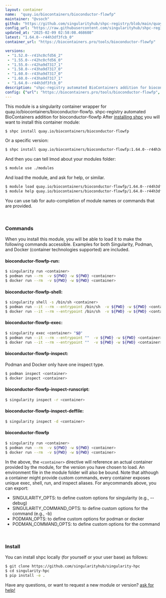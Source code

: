 ```yaml
---
layout: container
name:  "quay.io/biocontainers/bioconductor-flowfp"
maintainer: "@vsoch"
github: "https://github.com/singularityhub/shpc-registry/blob/main/quay.io/biocontainers/bioconductor-flowfp/container.yaml"
config_url: "https://raw.githubusercontent.com/singularityhub/shpc-registry/main/quay.io/biocontainers/bioconductor-flowfp/container.yaml"
updated_at: "2025-02-09 02:58:08.468608"
latest: "1.64.0--r44h3df3fcb_0"
container_url: "https://biocontainers.pro/tools/bioconductor-flowfp"

versions:
 - "1.52.0--r41hc0cfd56_2"
 - "1.55.0--r42hc0cfd56_0"
 - "1.55.0--r42ha9d7317_1"
 - "1.58.0--r43ha9d7317_0"
 - "1.60.0--r43ha9d7317_0"
 - "1.60.0--r43ha9d7317_1"
 - "1.64.0--r44h3df3fcb_0"
description: "shpc-registry automated BioContainers addition for bioconductor-flowfp"
config: {"url": "https://biocontainers.pro/tools/bioconductor-flowfp", "maintainer": "@vsoch", "description": "shpc-registry automated BioContainers addition for bioconductor-flowfp", "latest": {"1.64.0--r44h3df3fcb_0": "sha256:4e42d78df1cd96de2467e693d7f80f5bf72bd85bea17eaaeeaa3f44c3d0cd698"}, "tags": {"1.52.0--r41hc0cfd56_2": "sha256:ce96a5de066a42427c38cee6c22769f742c143c5eed6ae7dcfe7fa91cd914e39", "1.55.0--r42hc0cfd56_0": "sha256:b2bc182ff5417117b7b69d6f1d9fadf29a76b99ce5f3d01b577ffc887a6b14f9", "1.55.0--r42ha9d7317_1": "sha256:79837ea503477fb488e58bdb0b078c726635b7429b45e5176db06cd299578b33", "1.58.0--r43ha9d7317_0": "sha256:4913c2c3f2c068088565ab389c7771bc79b396edc880b604e11f7711e4d92ec9", "1.60.0--r43ha9d7317_0": "sha256:112b4ad9535f1d591090809cbcb72a65a3ec37d02916f1da33a438d99eac237c", "1.60.0--r43ha9d7317_1": "sha256:943f625393a5f0b33dd70d26a73ce7ef131d9c208ee6840e51008aacd9dca431", "1.64.0--r44h3df3fcb_0": "sha256:4e42d78df1cd96de2467e693d7f80f5bf72bd85bea17eaaeeaa3f44c3d0cd698"}, "docker": "quay.io/biocontainers/bioconductor-flowfp"}
---
```


This module is a singularity container wrapper for quay.io/biocontainers/bioconductor-flowfp.
shpc-registry automated BioContainers addition for bioconductor-flowfp
After [installing shpc](#install) you will want to install this container module:


```bash
$ shpc install quay.io/biocontainers/bioconductor-flowfp
```

Or a specific version:

```bash
$ shpc install quay.io/biocontainers/bioconductor-flowfp:1.64.0--r44h3df3fcb_0
```

And then you can tell lmod about your modules folder:

```bash
$ module use ./modules
```

And load the module, and ask for help, or similar.

```bash
$ module load quay.io/biocontainers/bioconductor-flowfp/1.64.0--r44h3df3fcb_0
$ module help quay.io/biocontainers/bioconductor-flowfp/1.64.0--r44h3df3fcb_0
```

You can use tab for auto-completion of module names or commands that are provided.

<br>

### Commands

When you install this module, you will be able to load it to make the following commands accessible.
Examples for both Singularity, Podman, and Docker (container technologies supported) are included.

#### bioconductor-flowfp-run:

```bash
$ singularity run <container>
$ podman run --rm  -v ${PWD} -w ${PWD} <container>
$ docker run --rm  -v ${PWD} -w ${PWD} <container>
```

#### bioconductor-flowfp-shell:

```bash
$ singularity shell -s /bin/sh <container>
$ podman run --it --rm --entrypoint /bin/sh  -v ${PWD} -w ${PWD} <container>
$ docker run --it --rm --entrypoint /bin/sh  -v ${PWD} -w ${PWD} <container>
```

#### bioconductor-flowfp-exec:

```bash
$ singularity exec <container> "$@"
$ podman run --it --rm --entrypoint ""  -v ${PWD} -w ${PWD} <container> "$@"
$ docker run --it --rm --entrypoint ""  -v ${PWD} -w ${PWD} <container> "$@"
```

#### bioconductor-flowfp-inspect:

Podman and Docker only have one inspect type.

```bash
$ podman inspect <container>
$ docker inspect <container>
```

#### bioconductor-flowfp-inspect-runscript:

```bash
$ singularity inspect -r <container>
```

#### bioconductor-flowfp-inspect-deffile:

```bash
$ singularity inspect -d <container>
```



#### bioconductor-flowfp

```bash
$ singularity run <container>
$ podman run --rm  -v ${PWD} -w ${PWD} <container>
$ docker run --rm  -v ${PWD} -w ${PWD} <container>
```


In the above, the `<container>` directive will reference an actual container provided
by the module, for the version you have chosen to load. An environment file in the
module folder will also be bound. Note that although a container
might provide custom commands, every container exposes unique exec, shell, run, and
inspect aliases. For anycommands above, you can export:

 - SINGULARITY_OPTS: to define custom options for singularity (e.g., --debug)
 - SINGULARITY_COMMAND_OPTS: to define custom options for the command (e.g., -b)
 - PODMAN_OPTS: to define custom options for podman or docker
 - PODMAN_COMMAND_OPTS: to define custom options for the command

<br>

### Install

You can install shpc locally (for yourself or your user base) as follows:

```bash
$ git clone https://github.com/singularityhub/singularity-hpc
$ cd singularity-hpc
$ pip install -e .
```

Have any questions, or want to request a new module or version? [ask for help!](https://github.com/singularityhub/singularity-hpc/issues)